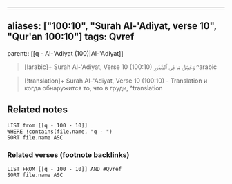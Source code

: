 
---
aliases: ["100:10", "Surah Al-'Adiyat, verse 10", "Qur'an 100:10"]
tags: Qvref
---

parent:: [[q - Al-'Adiyat (100)|Al-'Adiyat]]

> [!arabic]+ Surah Al-'Adiyat, Verse 10 (100:10)
> <span class="quran-arabic">وَحُصِّلَ مَا فِى ٱلصُّدُورِ</span>
^arabic

> [!translation]+ Surah Al-'Adiyat, Verse 10 (100:10) - Translation
> и когда обнаружится то, что в груди,
^translation



## Related notes
```dataview
LIST from [[q - 100 - 10]]
WHERE !contains(file.name, "q - ")
SORT file.name ASC
```

### Related verses (footnote backlinks)
```dataview
LIST FROM [[q - 100 - 10]] AND #Qvref
SORT file.name ASC
```

